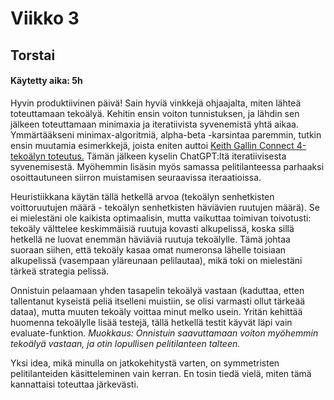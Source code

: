 # Viikko 3

## Torstai
#### Käytetty aika: 5h

Hyvin produktiivinen päivä! Sain hyviä vinkkejä ohjaajalta, miten lähteä toteuttamaan tekoälyä. Kehitin ensin voiton tunnistuksen, ja lähdin sen jälkeen toteuttamaan minimaxia ja iteratiivista syvenemistä yhtä aikaa. Ymmärtääkseni minimax-algoritmiä, alpha-beta -karsintaa paremmin, tutkin ensin muutamia esimerkkejä, joista eniten auttoi [Keith Gallin Connect 4-tekoälyn toteutus.](https://github.com/KeithGalli/Connect4-Python/blob/master/connect4_with_ai.py) Tämän jälkeen kyselin ChatGPT:ltä iteratiivisesta syvenemisestä. Myöhemmin lisäsin myös samassa pelitilanteessa parhaaksi osoittautuneen siirron muistamisen seuraavissa iteraatioissa.

Heuristiikkana käytän tällä hetkellä arvoa (tekoälyn senhetkisten voittoruutujen määrä - tekoälyn senhetkisten häviävien ruutujen määrä). Se ei mielestäni ole kaikista optimaalisin, mutta vaikuttaa toimivan toivotusti: tekoäly välttelee keskimmäisiä ruutuja kovasti alkupelissä, koska sillä hetkellä ne luovat enemmän häviäviä ruutuja tekoälylle. Tämä johtaa suoraan siihen, että tekoäly kasaa omat numeronsa lähelle toisiaan alkupelissä (vasempaan yläreunaan pelilautaa), mikä toki on mielestäni tärkeä strategia pelissä.

Onnistuin pelaamaan yhden tasapelin tekoälyä vastaan (kaduttaa, etten tallentanut kyseistä peliä itselleni muistiin, se olisi varmasti ollut tärkeää dataa), mutta muuten tekoäly voittaa minut melko usein. Yritän kehittää huomenna tekoälylle lisää testejä, tällä hetkellä testit käyvät läpi vain evaluate-funktion. *Muokkaus: Onnistuin saavuttamaan voiton myöhemmin tekoälyä vastaan, ja otin lopullisen pelitilanteen talteen.*

Yksi idea, mikä minulla on jatkokehitystä varten, on symmetristen pelitilanteiden käsitteleminen vain kerran. En tosin tiedä vielä, miten tämä kannattaisi toteuttaa järkevästi.
